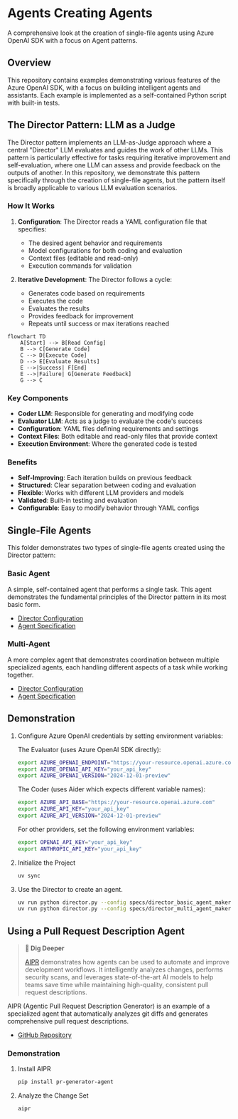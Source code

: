 # Agents Creating Agents

A comprehensive look at the creation of single-file agents using Azure OpenAI SDK with a focus on Agent patterns. 

## Overview

This repository contains examples demonstrating various features of the Azure OpenAI SDK, with a focus on building intelligent agents and assistants. Each example is implemented as a self-contained Python script with built-in tests.

## The Director Pattern: LLM as a Judge

The Director pattern implements an LLM-as-Judge approach where a central "Director" LLM evaluates and guides the work of other LLMs. This pattern is particularly effective for tasks requiring iterative improvement and self-evaluation, where one LLM can assess and provide feedback on the outputs of another. In this repository, we demonstrate this pattern specifically through the creation of single-file agents, but the pattern itself is broadly applicable to various LLM evaluation scenarios.

### How It Works

1. **Configuration**: The Director reads a YAML configuration file that specifies:
   - The desired agent behavior and requirements
   - Model configurations for both coding and evaluation
   - Context files (editable and read-only)
   - Execution commands for validation

2. **Iterative Development**: The Director follows a cycle:
   - Generates code based on requirements
   - Executes the code
   - Evaluates the results
   - Provides feedback for improvement
   - Repeats until success or max iterations reached

```mermaid
flowchart TD
    A[Start] --> B[Read Config]
    B --> C[Generate Code]
    C --> D[Execute Code]
    D --> E[Evaluate Results]
    E -->|Success| F[End]
    E -->|Failure| G[Generate Feedback]
    G --> C
```

### Key Components

- **Coder LLM**: Responsible for generating and modifying code
- **Evaluator LLM**: Acts as a judge to evaluate the code's success
- **Configuration**: YAML files defining requirements and settings
- **Context Files**: Both editable and read-only files that provide context
- **Execution Environment**: Where the generated code is tested

### Benefits

- **Self-Improving**: Each iteration builds on previous feedback
- **Structured**: Clear separation between coding and evaluation
- **Flexible**: Works with different LLM providers and models
- **Validated**: Built-in testing and evaluation
- **Configurable**: Easy to modify behavior through YAML configs

## Single-File Agents

This folder demonstrates two types of single-file agents created using the Director pattern:

### Basic Agent
A simple, self-contained agent that performs a single task. This agent demonstrates the fundamental principles of the Director pattern in its most basic form.

- [Director Configuration](specs/director_basic_agent_maker.yaml)
- [Agent Specification](specs/basic_agent_spec.md)

### Multi-Agent
A more complex agent that demonstrates coordination between multiple specialized agents, each handling different aspects of a task while working together.

- [Director Configuration](specs/director_multi_agent_maker.yaml)
- [Agent Specification](specs/multi_agent_spec.md)

## Demonstration

1. Configure Azure OpenAI credentials by setting environment variables:

   The Evaluator (uses Azure OpenAI SDK directly):
   ```bash
   export AZURE_OPENAI_ENDPOINT="https://your-resource.openai.azure.com"
   export AZURE_OPENAI_API_KEY="your_api_key"
   export AZURE_OPENAI_VERSION="2024-12-01-preview"
   ```

   The Coder (uses Aider which expects different variable names):
   ```bash
   export AZURE_API_BASE="https://your-resource.openai.azure.com"  
   export AZURE_API_KEY="your_api_key"
   export AZURE_API_VERSION="2024-12-01-preview"
   ```

   For other providers, set the following environment variables:
   ```bash
   export OPENAI_API_KEY="your_api_key"
   export ANTHROPIC_API_KEY="your_api_key"
   ```

2. Initialize the Project

   ```bash
   uv sync
   ```

2. Use the Director to create an agent.

   ```bash
   uv run python director.py --config specs/director_basic_agent_maker.yaml
   uv run python director.py --config specs/director_multi_agent_maker.yaml
   ```

## Using a Pull Request Description Agent

> __🤔 Dig Deeper__ 
> 
> [AIPR](https://pypi.org/project/pr-generator-agent/) demonstrates how agents can be used to automate and improve development workflows. It intelligently analyzes changes, performs security scans, and leverages state-of-the-art AI models to help teams save time while maintaining high-quality, consistent pull request descriptions.

AIPR (Agentic Pull Request Description Generator) is an example of a specialized agent that automatically analyzes git diffs and generates comprehensive pull request descriptions.

- [GitHub Repository](https://github.com/danielscholl/pr-generator-agent)


### Demonstration

1. Install AIPR

   ```bash
   pip install pr-generator-agent
   ```

2. Analyze the Change Set

   ```bash
   aipr
   ```


